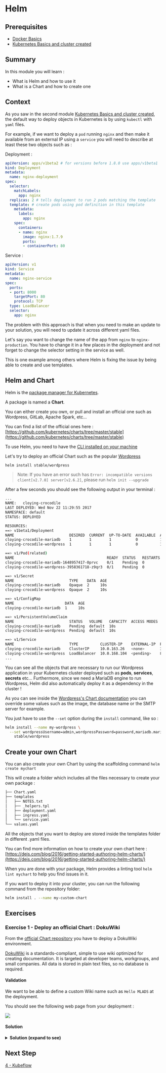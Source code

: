 # Helm

## Prerequisites

* [Docker Basics](../1-docker/README.md)
* [Kubernetes Basics and cluster created](../2-kubernetes)

## Summary

In this module you will learn :
* What is Helm and how to use it
* What is a Chart and how to create one
  
## Context

As you saw in the second module [Kubernetes Basics and cluster created](../2-kubernetes), the default way to deploy objects in Kubernetes is by using `kubectl` with `yaml` files.

For example, if we want to deploy a `pod` running `nginx` and then make it available from an external IP using a `service` you will need to describe at least these two objects such as :

Deployment : 
```yaml
apiVersion: apps/v1beta2 # for versions before 1.8.0 use apps/v1beta1
kind: Deployment
metadata:
  name: nginx-deployment
spec:
  selector:
    matchLabels:
      app: nginx
  replicas: 2 # tells deployment to run 2 pods matching the template
  template: # create pods using pod definition in this template
    metadata:
      labels:
        app: nginx
    spec:
      containers:
      - name: nginx
        image: nginx:1.7.9
        ports:
        - containerPort: 80
```
Service :
```yaml
apiVersion: v1
kind: Service
metadata:
  name: nginx-service
spec:
  ports:
  - port: 8000 
    targetPort: 80
    protocol: TCP
  type: LoadBalancer
  selector:
    app: nginx
```

The problem with this approach is that when you need to make an update to your solution, you will need to update it across different yaml files.

Let's say you want to change the name of the app from `nginx` to `nginx-production`. You have to change it in a few places in the deployment and not forget to change the selector setting in the service as well.

This is one example among others where Helm is fixing the issue by being able to create and use templates.

## Helm and Chart

Helm is the [package manager for Kubernetes](https://deis.com/blog/2016/trusting-whos-at-the-helm/). 

A package is named a **Chart**. 

You can either create you own, or pull and install an official one such as Wordpress, GitLab, Apache Spark, etc...

You can find a list of the official ones here : [https://github.com/kubernetes/charts/tree/master/stable](https://github.com/kubernetes/charts/tree/master/stable)

To use Helm, you need to have the [CLI installed on your machine](https://github.com/kubernetes/helm/blob/master/docs/install.md)

Let's try to deploy an official Chart such as the popular [Wordpress](https://github.com/kubernetes/charts/tree/master/stable/wordpress)

```bash
helm install stable/wordpress
```

> Note: If you have an error such has `Error: incompatible versions client[v2.7.0] server[v2.6.2]`, please run `helm init --upgrade`

After a few seconds you should see the following output in your terminal :

```bash
...
NAME:   cloying-crocodile
LAST DEPLOYED: Wed Nov 22 11:29:55 2017
NAMESPACE: default
STATUS: DEPLOYED

RESOURCES:
==> v1beta1/Deployment
NAME                         DESIRED  CURRENT  UP-TO-DATE  AVAILABLE  AGE
cloying-crocodile-mariadb    1        1        1           0          10s
cloying-crocodile-wordpress  1        1        1           0          10s

==> v1/Pod(related)
NAME                                          READY  STATUS   RESTARTS  AGE
cloying-crocodile-mariadb-1648957417-0prvc    0/1    Pending  0         10s
cloying-crocodile-wordpress-3958361718-z9qr3  0/1    Pending  0         10s

==> v1/Secret
NAME                         TYPE    DATA  AGE
cloying-crocodile-mariadb    Opaque  2     10s
cloying-crocodile-wordpress  Opaque  2     10s

==> v1/ConfigMap
NAME                       DATA  AGE
cloying-crocodile-mariadb  1     10s

==> v1/PersistentVolumeClaim
NAME                         STATUS   VOLUME   CAPACITY  ACCESS MODES  STORAGECLASS  AGE
cloying-crocodile-mariadb    Pending  default  10s
cloying-crocodile-wordpress  Pending  default  10s

==> v1/Service
NAME                         TYPE          CLUSTER-IP    EXTERNAL-IP  PORT(S)                     AGE
cloying-crocodile-mariadb    ClusterIP     10.0.163.26   <none>       3306/TCP                    10s
cloying-crocodile-wordpress  LoadBalancer  10.0.168.104  <pending>    80:31549/TCP,443:32728/TCP  10s
...
```

You can see all the objects that are necessary to run our Wordpress application in your Kubernetes cluster deployed such as **pods**, **services**, **secrets** etc... Furthermore, since we need a MariaDB engine to run Wordpress, Helm did also automatically deploy it as a dependency in the cluster !

As you can see inside the [Wordpress's Chart documentation](https://github.com/kubernetes/charts/tree/master/stable/wordpress) you can override some values such as the image, the database name or the SMTP server for example.

You just have to use the `--set` option during the `install` command, like so :

```bash
helm install --name my-wordpress \
  --set wordpressUsername=admin,wordpressPassword=password,mariadb.mariadbRootPassword=secretpassword \
    stable/wordpress
```

## Create your own Chart

You can also create your own Chart by using the scaffolding command `helm create mychart`

This will create a folder which includes all the files necessary to create your own package :

```bash
├── Chart.yaml
├── templates
│   ├── NOTES.txt
│   ├── _helpers.tpl
│   ├── deployment.yaml
│   ├── ingress.yaml
│   └── service.yaml
└── values.yaml
```

All the objects that you want to deploy are stored inside the templates folder in different .yaml files.

You can find more information on how to create your own chart here : [https://deis.com/blog/2016/getting-started-authoring-helm-charts/](https://deis.com/blog/2016/getting-started-authoring-helm-charts/)

When you are done with your package, Helm provides a linting tool `helm lint mychart` to help you find issues in it.

If you want to deploy it into your cluster, you can run the following command from the repository folder:

```bash
helm install . --name my-custom-chart
```

## Exercises

### Exercise 1 - Deploy an official Chart : DokuWiki

From the [official Chart repository](https://github.com/kubernetes/charts/tree/master) you have to deploy a DokuWiki environment.

[DokuWiki](https://www.dokuwiki.org/) is a standards-compliant, simple to use wiki optimized for creating documentation. It is targeted at developer teams, workgroups, and small companies. All data is stored in plain text files, so no database is required.

#### Validation

We want to be able to define a custom Wiki name such as `Hello MLADS` at the deployment.

You should see the following web page from your deployment :

![](dokuwiki.png)

#### Solution

<details>
<summary><strong>Solution (expand to see)</strong></summary>
<p>

```bash
    helm install stable/dokuwiki --set dokuwikiWikiName="Hello MLADS"
```

</p>
</details>


## Next Step

[4 - Kubeflow](../4-kubeflow/README.md)